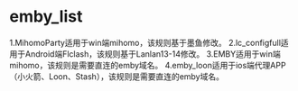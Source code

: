 # emby_list
1.MihomoParty适用于win端mihomo，该规则基于墨鱼修改。
2.lc_configfull适用于Android端Flclash，该规则基于Lanlan13-14修改。
3.EMBY适用于win端mihomo，该规则是需要直连的emby域名。
4.emby_loon适用于ios端代理APP（小火箭、Loon、Stash），该规则是需要直连的emby域名。
